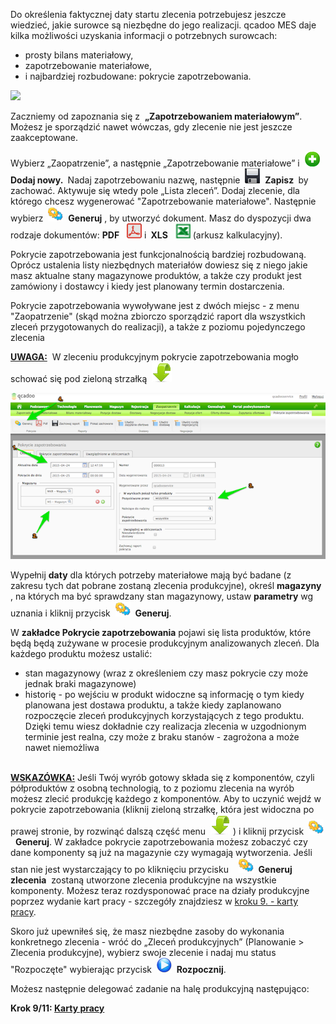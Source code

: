 ---
---
Do określenia faktycznej daty startu zlecenia potrzebujesz jeszcze wiedzieć, jakie surowce są niezbędne do jego realizacji. qcadoo MES daje kilka możliwości uzyskania informacji o potrzebnych surowcach:

- prosty bilans materiałowy,
- zapotrzebowanie materiałowe,
- i najbardziej rozbudowane: pokrycie zapotrzebowania.

 ![](/introduction/krok-7-zapotrzebowanie-materialowe/zapotrzebowanie-%20zapotrzebowanie%20materia%C5%82owe.png)
  

Zaczniemy od zapoznania się z&nbsp; **„Zapotrzebowaniem materiałowym”**. Możesz je sporządzić nawet wówczas, gdy zlecenie nie jest jeszcze zaakceptowane.

Wybierz „Zaopatrzenie”, a następnie „Zapotrzebowanie materiałowe” i&nbsp; ![Dodaj nowy](/introduction/krok-7-zapotrzebowanie-materialowe/newIcon24.png)&nbsp; **Dodaj nowy.&nbsp;** Nadaj zapotrzebowaniu nazwę, następnie&nbsp; ![Zapisz](/introduction/krok-7-zapotrzebowanie-materialowe/saveIcon24.png)&nbsp; **Zapisz&nbsp;** by zachować. Aktywuje się wtedy pole „Lista zleceń”. Dodaj zlecenie, dla którego chcesz wygenerować "Zapotrzebowanie materiałowe". Następnie wybierz&nbsp; ![Generuj](/introduction/krok-7-zapotrzebowanie-materialowe/generateIcon24.png)&nbsp; **Generuj** , by utworzyć dokument. Masz do dyspozycji dwa rodzaje dokumentów: **PDF** &nbsp; ![PDF](/introduction/krok-7-zapotrzebowanie-materialowe/pdfIcon24.png)&nbsp;i **&nbsp;XLS** &nbsp; ![XLS](/introduction/krok-7-zapotrzebowanie-materialowe/xlsIcon24.png)&nbsp;(arkusz kalkulacyjny).

Pokrycie zapotrzebowania jest funkcjonalnością bardziej rozbudowaną. Oprócz ustalenia listy niezbędnych materiałów dowiesz się z niego jakie masz aktualne stany magazynowe produktów, a także czy produkt jest zamówiony i dostawcy i kiedy jest planowany termin dostarczenia.

Pokrycie zapotrzebowania wywoływane jest z dwóch miejsc - z menu "Zaopatrzenie" (skąd można zbiorczo sporządzić raport dla wszystkich zleceń przygotowanych do realizacji), a także z poziomu pojedynczego zlecenia&nbsp;

**<u>UWAGA:</u>** &nbsp;W&nbsp;zleceniu produkcyjnym pokrycie zapotrzebowania mogło schować się pod&nbsp;zieloną strzałką&nbsp; ![](/introduction/krok-7-zapotrzebowanie-materialowe/dropdownIcon32.png)   

[![](/introduction/krok-7-zapotrzebowanie-materialowe/pokrycie_zap.png)](/introduction/krok-7-zapotrzebowanie-materialowe/pokrycie_zap.png)

Wypełnij **daty** dla których potrzeby materiałowe mają być badane (z zakresu tych dat pobrane zostaną zlecenia produkcyjne), określ **magazyny** , na których ma być sprawdzany stan magazynowy, ustaw **parametry** wg uznania i kliknij&nbsp;przycisk&nbsp; ![](/introduction/krok-7-zapotrzebowanie-materialowe/generateIcon24.png)&nbsp; **Generuj**.

W **zakładce Pokrycie zapotrzebowania** pojawi się lista produktów, które będą będą zużywane w procesie produkcyjnym analizowanych zleceń. Dla każdego produktu możesz ustalić:

- stan magazynowy (wraz z określeniem czy masz pokrycie czy może jednak braki magazynowe)
- historię - po wejściu w produkt widoczne są informację o tym kiedy planowana jest dostawa produktu, a także kiedy zaplanowano rozpoczęcie zleceń produkcyjnych korzystających z tego produktu. Dzięki temu wiesz dokładnie czy realizacja zlecenia w uzgodnionym terminie jest realna, czy może z braku stanów - zagrożona a może nawet niemożliwa

<u style="font-weight:bold"><br>
        WSKAZÓWKA:</u>&nbsp;Jeśli Twój wyrób gotowy składa się z komponentów, czyli półproduktów z osobną technologią, to z poziomu zlecenia na wyrób możesz zlecić produkcję każdego z komponentów. Aby to uczynić wejdź w pokrycie zapotrzebowania (kliknij zieloną strzałkę, która jest widoczna po prawej stronie, by rozwinąć dalszą część menu&nbsp; ![](/introduction/krok-7-zapotrzebowanie-materialowe/dropdownIcon32.png)&nbsp;) i kliknij&nbsp;przycisk&nbsp; ![](/introduction/krok-7-zapotrzebowanie-materialowe/generateIcon24.png)&nbsp; **Generuj**. W zakładce pokrycie zapotrzebowania możesz zobaczyć czy dane komponenty są już na magazynie czy wymagają wytworzenia. Jeśli stan nie jest wystarczający to po kliknięciu przycisku &nbsp;&nbsp; ![](/introduction/krok-7-zapotrzebowanie-materialowe/generateIcon24.png)&nbsp; **Generuj zlecenia** &nbsp;zostaną utworzone zlecenia produkcyjne na wszystkie komponenty. Możesz teraz rozdysponować prace na działy produkcyjne poprzez wydanie kart pracy - szczegóły znajdziesz w&nbsp;[kroku 9. - karty pracy](/introduction/krok-8-karty-pracy).

  

Skoro już upewniłeś się, że masz niezbędne zasoby do wykonania konkretnego zlecenia - wróć do „Zleceń produkcyjnych” (Planowanie \> Zlecenia produkcyjne), wybierz swoje zlecenie i nadaj mu status "Rozpoczęte" wybierając przycisk&nbsp; ![Rozpocznij](/introduction/krok-7-zapotrzebowanie-materialowe/startIcon24.png)&nbsp; **Rozpocznij**.&nbsp;&nbsp;

Możesz następnie delegować zadanie na halę produkcyjną następująco:

**Krok 9/11: [Karty pracy](/introduction/krok-8-karty-pracy)**
